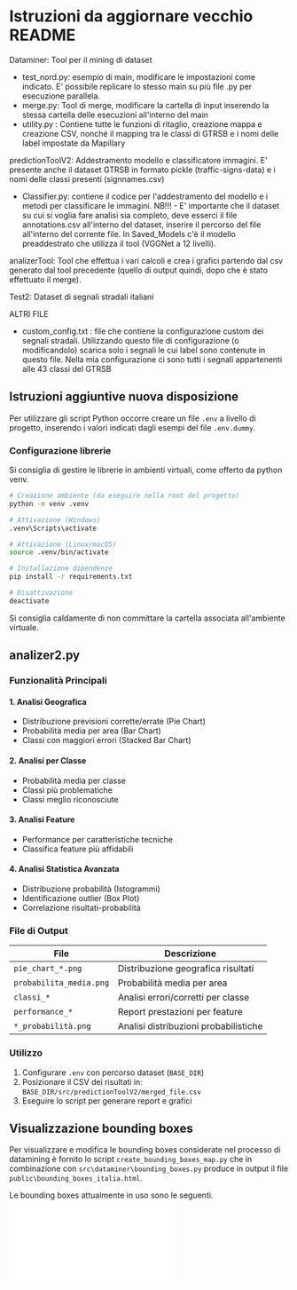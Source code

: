 # Istruzioni da aggiornare vecchio README
Dataminer: Tool per il mining di dataset
- test_nord.py: esempio di main, modificare le impostazioni come indicato. E' possibile replicare lo stesso main su più file .py per esecuzione parallela.
- merge.py: Tool di merge, modificare la cartella di input inserendo la stessa cartella delle esecuzioni all'interno del main
- utility.py : Contiene tutte le funzioni di ritaglio, creazione mappa e creazione CSV, nonché il mapping tra le classi di GTRSB e i nomi delle label impostate da Mapillary

predictionToolV2: Addestramento modello e classificatore immagini. E' presente anche il dataset GTRSB in formato pickle (traffic-signs-data) e i nomi delle classi presenti (signnames.csv)
- Classifier.py: contiene il codice per l'addestramento del modello e i metodi per classificare le immagini.
NB!!! - E' importante che il dataset su cui si voglia fare analisi sia completo, deve esserci il file annotations.csv all'interno del dataset, inserire il percorso del file all'interno del corrente file.
In Saved_Models c'è il modello preaddestrato che utilizza il tool (VGGNet a 12 livelli).

analizerTool: Tool che effettua i vari calcoli e crea i grafici partendo dal csv generato dal tool precedente (quello di output quindi, dopo che è stato effettuato il merge).

Test2: Dataset di segnali stradali italiani

ALTRI FILE
- custom_config.txt : file che contiene la configurazione custom dei segnali stradali. Utilizzando questo file di configurazione (o modificandolo) scarica solo i segnali le cui label sono contenute in questo file. Nella mia configurazione ci sono tutti i segnali appartenenti alle 43 classi del GTRSB

## Istruzioni aggiuntive nuova disposizione
Per utilizzare gli script Python occorre creare un file `.env` a livello di progetto, inserendo i valori indicati dagli esempi del file `.env.dummy`.

### Configurazione librerie
Si consiglia di gestire le librerie in ambienti virtuali, come offerto da python venv.
```bash
# Creazione ambiente (da eseguire nella root del progetto)
python -m venv .venv

# Attivazione (Windows)
.venv\Scripts\activate

# Attivazione (Linux/macOS)
source .venv/bin/activate

# Installazione dipendenze
pip install -r requirements.txt

# Disattivazione
deactivate
```
Si consiglia caldamente di non committare la cartella associata all'ambiente virtuale.

## analizer2.py
### Funzionalità Principali

#### 1. **Analisi Geografica**
- Distribuzione previsioni corrette/errate (Pie Chart)
- Probabilità media per area (Bar Chart)
- Classi con maggiori errori (Stacked Bar Chart)

#### 2. **Analisi per Classe**
- Probabilità media per classe
- Classi più problematiche
- Classi meglio riconosciute

#### 3. **Analisi Feature**
- Performance per caratteristiche tecniche
- Classifica feature più affidabili

#### 4. **Analisi Statistica Avanzata**
- Distribuzione probabilità (Istogrammi)
- Identificazione outlier (Box Plot)
- Correlazione risultati-probabilità

### File di Output
| File | Descrizione |
|------|-------------|
| `pie_chart_*.png` | Distribuzione geografica risultati |
| `probabilita_media.png` | Probabilità media per area |
| `classi_*` | Analisi errori/corretti per classe |
| `performance_*` | Report prestazioni per feature |
| `*_probabilità.png` | Analisi distribuzioni probabilistiche |

### Utilizzo
1. Configurare `.env` con percorso dataset (`BASE_DIR`)
2. Posizionare il CSV dei risultati in:  
   `BASE_DIR/src/predictionToolV2/merged_file.csv`
3. Eseguire lo script per generare report e grafici

## Visualizzazione bounding boxes
Per visualizzare e modifica le bounding boxes considerate nel processo di datamining è fornito lo script `create_bounding_boxes_map.py` che in combinazione con `src\dataminer\bounding_boxes.py` produce in output il file `public\bounding_boxes_italia.html`.

Le bounding boxes attualmente in uso sono le seguenti.
![Bounding Boxes italiane](public/bounding_boxes_italia.html "Bounding Boxes italiane")
